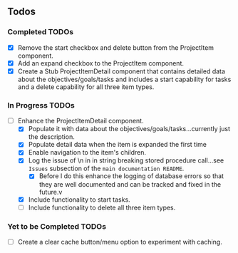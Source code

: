 ## Todos

### Completed TODOs

- [x] Remove the start checkbox and delete button from the ProjectItem component.
- [x] Add an expand checkbox to the ProjectItem component.
- [x] Create a Stub ProjectItemDetail component that contains detailed data about the objectives/goals/tasks and includes a start capability for tasks and a delete capability for all three item types.

### In Progress TODOs

- [ ] Enhance the ProjectItemDetail component.
  - [x] Populate it with data about the objectives/goals/tasks...currently just the description.
  - [x] Populate detail data when the item is expanded the first time
  - [x] Enable navigation to the item's children.
  - [x] Log the issue of \n in in string breaking stored procedure call...see `Issues` subsection of the `main documentation README`.
    - [x] Before I do this enhance the logging of database errors so that they are well documented and can be tracked and fixed in the future.v
  - [x] Include functionality to start tasks.
  - [ ] Include functionality to delete all three item types.

### Yet to be Completed TODOs

- [ ] Create a clear cache button/menu option to experiment with caching.
